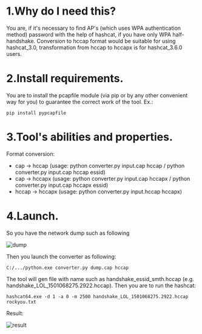 # 1.Why do I need this?
You are, if it's necessary to find AP's (which uses WPA authentication method) password with the help of hashcat, if you have only WPA half-handshake. Conversion to hccap format would be suitable for using hashcat_3.0, transformation from hccap to hccapx is for hashcat_3.6.0 users.

# 2.Install requirements.
You are to install the pcapfile module (via pip or by any other convenient way for you) to guarantee the correct work of the tool.
Ex.:
```
pip install pypcapfile
```

# 3.Tool's abilities and properties.
Format conversion:
* cap -> hccap (usage: python converter.py input.cap hccap / python converter.py input.cap hccap essid)
* cap -> hccapx (usage: python converter.py input.cap hccapx / python converter.py input.cap hccapx essid)
* hccap -> hccapx (usage: python converter.py input.hccap hccapx)

# 4.Launch.
So you have the network dump such as following

![dump](https://pp.userapi.com/c840129/v840129682/16c64/vid-kcHQzp4.jpg)


Then you launch the converter as following:
```
C:/.../python.exe converter.py dump.cap hccap
```
The tool will gen file with name such as handshake_essid_smth.hccap (e.g. handshake_LOL_1501068275.2922.hccap). Then you are to run the hashcat:
```
hashcat64.exe -d 1 -a 0 -m 2500 handshake_LOL_1501068275.2922.hccap rockyou.txt
```
Result:

![result](https://pp.userapi.com/c840129/v840129682/16c5d/ZkYPE15K9us.jpg)
